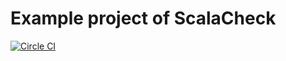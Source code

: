 # Example project of ScalaCheck
[![Circle CI](https://circleci.com/gh/ShigekiKarita/ScalaCheckExample.svg?style=svg)](https://circleci.com/gh/ShigekiKarita/ScalaCheckExample)